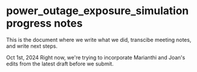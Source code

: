 # power_outage_exposure_simulation progress notes 

This is the document where we write what we did, transcibe meeting notes, and 
write next steps. 

Oct 1st, 2024
Right now, we're trying to incorporate Marianthi and Joan's edits from the 
latest draft before we submit.
